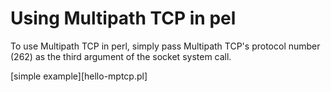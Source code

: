 # Using Multipath TCP in pel


To use Multipath TCP in perl, simply pass Multipath TCP's protocol number (262) as the third argument of the socket system call. 

 [simple example][hello-mptcp.pl]